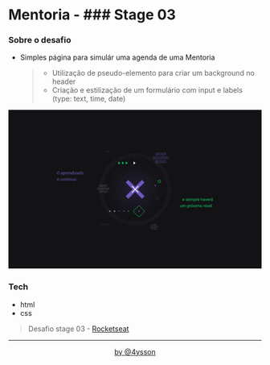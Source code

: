 # Mentoria - ### Stage 03

### Sobre o desafio

- Simples página para simulár uma agenda de uma Mentoria
  > - Utilização de pseudo-elemento para criar um background no header
  > - Criação e estilização de um formulário com input e labels (type: text, time, date)

![preview](.github/preview.jpg)

### Tech

- html
- css

> Desafio stage 03 - [Rocketseat](https://rocketseat.com.br)

<hr>
<div align="center">
 <a href="https://www.instagram.com/4ysson/"> 
 by @4ysson
 </a>
</div>

